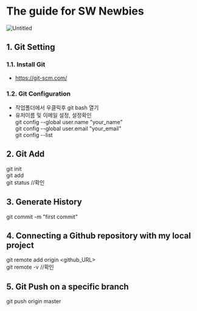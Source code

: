 # The guide for SW Newbies
![Untitled](https://s3-us-west-2.amazonaws.com/secure.notion-static.com/757f0876-0bfe-42b4-9972-15b46e941fb9/Untitled.png)

## 1. Git Setting
### 1.1. Install Git
- https://git-scm.com/
### 1.2. Git Configuration
- 작업폴더에서 우클릭후 git bash 열기  
- 유저이름 및 이메일 설정, 설정확인  
git config --global user.name "your_name"  
git config --global user.email "your_email"   
git config --list

## 2. Git Add
git init  
git add <filename>  
git status //확인  

## 3. Generate History  
git commit -m "first commit"

## 4. Connecting a Github repository with my local project
git remote add origin <github_URL>  
git remote -v //확인  

## 5. Git Push on a specific branch 
git push origin master







